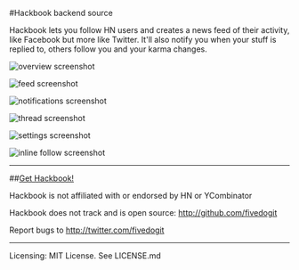 #Hackbook backend source

Hackbook lets you follow HN users and creates a news feed of their activity, like Facebook but more like Twitter. It'll also notify you when your stuff is replied to, others follow you and your karma changes.

![overview screenshot](https://s3.amazonaws.com/cyrus-general/main_explainer.png)

![feed screenshot](https://s3.amazonaws.com/cyrus-general/feed.png)

![notifications screenshot](https://s3.amazonaws.com/cyrus-general/personal_notifications.png)

![thread screenshot](https://s3.amazonaws.com/cyrus-general/comment_overlay_640x400.png)

![settings screenshot](https://s3.amazonaws.com/cyrus-general/settings_tab.png)

![inline follow screenshot](https://s3.amazonaws.com/cyrus-general/inline_follow.png)

---------------

##[Get Hackbook!](https://chrome.google.com/webstore/detail/hackbook/logdfcelflpgcbfebibbeajmhpofckjh) 

Hackbook is not affiliated with or endorsed by HN or YCombinator

Hackbook does not track and is open source:
http://github.com/fivedogit

Report bugs to http://twitter.com/fivedogit

---------------

Licensing: MIT License. See LICENSE.md